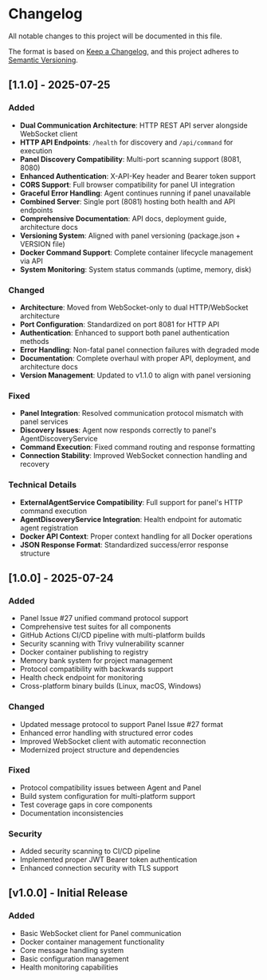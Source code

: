 # Changelog

All notable changes to this project will be documented in this file.

The format is based on [Keep a Changelog](https://keepachangelog.com/en/1.0.0/),
and this project adheres to [Semantic Versioning](https://semver.org/spec/v2.0.0.html).

## [1.1.0] - 2025-07-25

### Added
- **Dual Communication Architecture**: HTTP REST API server alongside WebSocket client
- **HTTP API Endpoints**: `/health` for discovery and `/api/command` for execution
- **Panel Discovery Compatibility**: Multi-port scanning support (8081, 8080)
- **Enhanced Authentication**: X-API-Key header and Bearer token support
- **CORS Support**: Full browser compatibility for panel UI integration
- **Graceful Error Handling**: Agent continues running if panel unavailable
- **Combined Server**: Single port (8081) hosting both health and API endpoints
- **Comprehensive Documentation**: API docs, deployment guide, architecture docs
- **Versioning System**: Aligned with panel versioning (package.json + VERSION file)
- **Docker Command Support**: Complete container lifecycle management via API
- **System Monitoring**: System status commands (uptime, memory, disk)

### Changed
- **Architecture**: Moved from WebSocket-only to dual HTTP/WebSocket architecture
- **Port Configuration**: Standardized on port 8081 for HTTP API
- **Authentication**: Enhanced to support both panel authentication methods
- **Error Handling**: Non-fatal panel connection failures with degraded mode
- **Documentation**: Complete overhaul with proper API, deployment, and architecture docs
- **Version Management**: Updated to v1.1.0 to align with panel versioning

### Fixed
- **Panel Integration**: Resolved communication protocol mismatch with panel services
- **Discovery Issues**: Agent now responds correctly to panel's AgentDiscoveryService
- **Command Execution**: Fixed command routing and response formatting
- **Connection Stability**: Improved WebSocket connection handling and recovery

### Technical Details
- **ExternalAgentService Compatibility**: Full support for panel's HTTP command execution
- **AgentDiscoveryService Integration**: Health endpoint for automatic agent registration
- **Docker API Context**: Proper context handling for all Docker operations
- **JSON Response Format**: Standardized success/error response structure

## [1.0.0] - 2025-07-24

### Added
- Panel Issue #27 unified command protocol support
- Comprehensive test suites for all components
- GitHub Actions CI/CD pipeline with multi-platform builds
- Security scanning with Trivy vulnerability scanner
- Docker container publishing to registry
- Memory bank system for project management
- Protocol compatibility with backwards support
- Health check endpoint for monitoring
- Cross-platform binary builds (Linux, macOS, Windows)

### Changed
- Updated message protocol to support Panel Issue #27 format
- Enhanced error handling with structured error codes
- Improved WebSocket client with automatic reconnection
- Modernized project structure and dependencies

### Fixed
- Protocol compatibility issues between Agent and Panel
- Build system configuration for multi-platform support
- Test coverage gaps in core components
- Documentation inconsistencies

### Security
- Added security scanning to CI/CD pipeline
- Implemented proper JWT Bearer token authentication
- Enhanced connection security with TLS support

## [v1.0.0] - Initial Release

### Added
- Basic WebSocket client for Panel communication
- Docker container management functionality
- Core message handling system
- Basic configuration management
- Health monitoring capabilities
